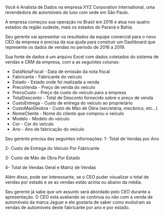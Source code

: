 Você é Analista de Dados na empresa XYZ Corporation International, uma revendedora de automóveis de luxo com sede em São Paulo. 

A empresa começou sua operação no Brasil em 2016 e atua nos quatro estados da região sudeste, mais os estados do Paraná e Bahia.

Seu gerente vai apresentar os resultados da equipe comercial para o novo CEO da empresa e precisa da sua ajuda para construir um Dashboard que represente os dados de vendas 
no período de 2016 a 2019.

Sua fonte de dados é um arquivo Excel com dados coletados do sistema de vendas e CRM da empresa, com a as seguintes colunas:

* DataNotaFiscal - Data de emissão da nota fiscal
* Fabricante - Fabricante do veículo
* Estado - Estado onde foi realizada a venda
* PrecoVenda - Preço de venda do veículo
* PrecoCusto - Preço de custo do veículo para a empresa
* TotalDesconto - Total de Desconto fornecido sobre o preço de venda
* CustoEntrega - Custo de entrega do veículo ao proprietário
* CustoMaoDeobra - Custo de Mão de Obra (secretária, mecânico, etc...)
* NomeCliente - Nome do cliente que comprou o veículo
* Modelo - Modelo do veículo
* Cor - Cor do veículo
* Ano - Ano de fabricação do veículo

Seu gerente precisa das seguintes informações:
1- Total de Vendas por Ano

2- Custo de Entrega do Veículo Por Fabricante

3- Custo de Mão de Obra Por Estado

4- Total de Vendas Geral e Matriz de Vendas

Além disso, pode ser interessante, se o CEO puder visualizar o total de vendas por estado e se as vendas estão acima ou abaixo da média. 

Seu gerente já sabe que um assunto será abordado pelo CEO durante a apresentação. O CEO está avaliando se continua ou não com a venda de automóveis da marca Jaguar e ele gostaria de saber como evoluíram as vendas de automóveis deste fabricante por ano e por estado.
